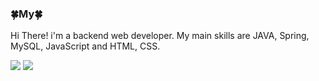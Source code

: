 ### 🍀My🍀
Hi There! i'm a backend web developer.
My main skills are JAVA, Spring, MySQL, JavaScript and HTML, CSS.

<!-- <img src="https://img.shields.io/badge/{내용}-{배경 색깔}?style={스타일}&logo={로고이름}&logoColor={로고 색깔}"/> -->

<img src="https://img.shields.io/badge/HTML5-yellow?style=flat&logo=HTML5&logoColor=E34F26"/>
<img src="https://img.shields.io/badge/JAVA-yellow?style=flat&logo=JAVA&logoColor=E34F26"/>

